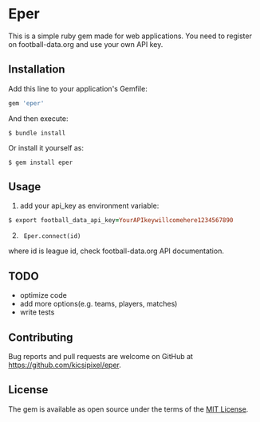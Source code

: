 # Eper

This is a simple ruby gem made for web applications. You need to register on football-data.org and use your own API key.

## Installation

Add this line to your application's Gemfile:

```ruby
gem 'eper'
```

And then execute:

    $ bundle install

Or install it yourself as:

    $ gem install eper

## Usage

1.	add your api_key as environment variable:
``` ruby
$ export football_data_api_key=YourAPIkeywillcomehere1234567890
```
2.  
		Eper.connect(id) 

where id is league id, check football-data.org API documentation.

## TODO
- optimize code
- add more options(e.g. teams, players, matches)
- write tests


## Contributing

Bug reports and pull requests are welcome on GitHub at https://github.com/kicsipixel/eper.


## License

The gem is available as open source under the terms of the [MIT License](https://opensource.org/licenses/MIT).
